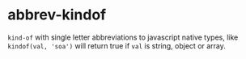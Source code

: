 # abbrev-kindof
`kind-of` with single letter abbreviations to javascript native types, like `kindof(val, 'soa')` will return true if `val` is string, object or array.
